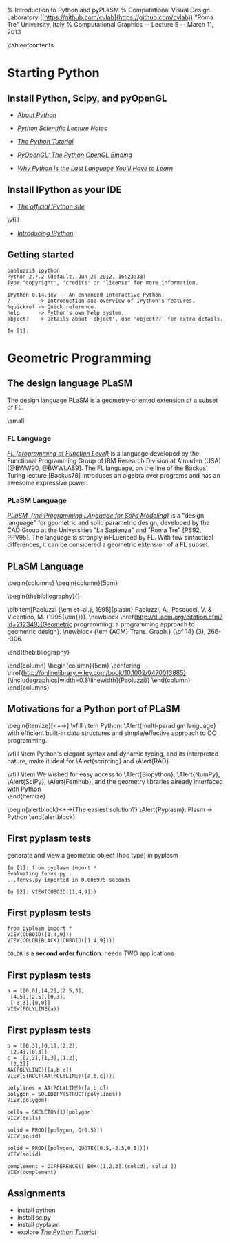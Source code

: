 % Introduction to Python and pyPLaSM
% Computational Visual Design Laboratory ([https://github.com/cvlab](https://github.com/cvlab))  "Roma Tre" University, Italy 
% Computational Graphics -- Lecture 5 -- March 11, 2013 

\tableofcontents


# Starting Python


## Install Python, Scipy, and pyOpenGL


+	[*About Python*](http://python.org/about/)

+	[*Python Scientific Lecture Notes*](http://scipy-lectures.github.com/)

+	[*The Python Tutorial*](http://docs.python.org/2/tutorial/)

+	[*PyOpenGL: The Python OpenGL Binding*](http://pyopengl.sourceforge.net/)

+	[*Why Python Is the Last Language You'll Have to Learn*](http://jakevdp.github.com/blog/2012/09/20/why-python-is-the-last/)

## Install IPython as your IDE

+	[*The official IPython site*](http://ipython.org/)

\vfill

+	[*Introducing IPython*](http://ipython.org/ipython-doc/stable/interactive/tutorial.html)


## Getting started


	paoluzzi$ ipython
	Python 2.7.2 (default, Jun 20 2012, 16:23:33) 
	Type "copyright", "credits" or "license" for more information.

	IPython 0.14.dev -- An enhanced Interactive Python.
	?         -> Introduction and overview of IPython's features.
	%quickref -> Quick reference.
	help      -> Python's own help system.
	object?   -> Details about 'object', use 'object??' for extra details.

	In [1]: 




# Geometric Programming 


## The design language PLaSM

The design language PLaSM is a geometry-oriented extension of a subset of FL.

\small

### FL Language

[*FL (programming at Function Level)*](http://en.wikipedia.org/wiki/FL_(programming_language)) is a language developed by the Functional Programming Group of IBM Research Division at Almaden (USA) [@BWW90, @BWWLA89]. The FL language, on the line of the Backus' Turing lecture [Backus78] introduces an algebra over programs and has an awesome expressive power.

### PLaSM Language

[*PLaSM, (the Programming LAnguage for Solid Modeling)*](http://plasm.net/) is a "design language" for geometric and solid parametric design, developed by the CAD Group at the Universities "La Sapienza" and "Roma Tre" [PS92, PPV95]. The language is strongly inFLuenced by FL. With few sintactical differences, it can be considered a geometric extension of a FL subset.


## PLaSM Language

\begin{columns}
\begin{column}{5cm}

\begin{thebibliography}{}

\bibitem[Paoluzzi {\em et~al.}, 1995]{plasm}
Paoluzzi, A., Pascucci, V.  \& Vicentino, M. (1995{\em{}}).
\newblock \href{http://dl.acm.org/citation.cfm?id=212349}{Geometric programming: a programming approach to geometric design}.
\newblock {\em {ACM} Trans. Graph.} {\bf 14} (3), 266--306.

\end{thebibliography}

\end{column}
\begin{column}{5cm}
   \centering
   \href{http://onlinelibrary.wiley.com/book/10.1002/0470013885}{\includegraphics[width=0.8\linewidth]{Paoluzzi}}
\end{column}
\end{columns}


## Motivations for a Python port of PLaSM


  \begin{itemize}[<+->]
  \vfill \item Python: \Alert{multi-paradigm language} with efficient built-in data structures and simple/effective approach to OO programming.    
       
  \vfill \item Python's elegant syntax and dynamic typing, and its interpreted nature, make it ideal for \Alert{scripting} and \Alert{RAD}
      
  \vfill \item We wished for easy access to \Alert{Biopython}, \Alert{NumPy}, \Alert{SciPy}, \Alert{Femhub}, and the geometry libraries already interfaced with Python      
  \end{itemize}

\begin{alertblock}<+->{The easiest solution?}
   \Alert{Pyplasm}: Plasm $\rightarrow$ Python
\end{alertblock}


## First pyplasm tests

generate and view a geometric object (hpc type) in pyplasm

	In [1]: from pyplasm import *
	Evaluating fenvs.py..
	...fenvs.py imported in 0.006975 seconds

	In [2]: VIEW(CUBOID([1,4,9]))

## First pyplasm tests

	from pyplasm import *
	VIEW(CUBOID([1,4,9]))
	VIEW(COLOR(BLACK)(CUBOID([1,4,9])))

`COLOR` is a **second order function**: needs TWO applications

## First pyplasm tests

	a = [[0,0],[4,2],[2.5,3],
	 [4,5],[2,5],[0,3],
	 [-3,3],[0,0]]
	VIEW(POLYLINE(a))

## First pyplasm tests

	b = [[0,3],[0,1],[2,2],
	 [2,4],[0,3]]
	c = [[2,2],[1,3],[1,2],
	 [2,2]]
	AA(POLYLINE)([a,b,c])
	VIEW(STRUCT(AA(POLYLINE)([a,b,c])))

	polylines = AA(POLYLINE)([a,b,c])
	polygon = SOLIDIFY(STRUCT(polylines))
	VIEW(polygon)

	cells = SKELETON(1)(polygon)
	VIEW(cells)

	solid = PROD([polygon, Q(0.5)])
	VIEW(solid)

	solid = PROD([polygon, QUOTE([0.5,-2.5,0.5])])
	VIEW(solid)

	complement = DIFFERENCE([ BOX([1,2,3])(solid), solid ])
	VIEW(complement)

## Assignments

+	install python
+	install scipy
+	install pyplasm
+	explore [*The Python Tutorial*](http://docs.python.org/2/tutorial/)

